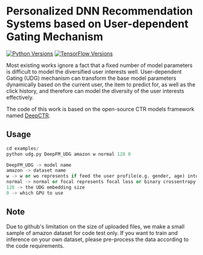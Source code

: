 # Personalized DNN Recommendation Systems based on User-dependent Gating Mechanism

[![Python Versions](https://img.shields.io/pypi/pyversions/deepctr.svg)](https://pypi.org/project/deepctr) [![TensorFlow Versions](https://img.shields.io/badge/TensorFlow-1.4+/2.0+-blue.svg)](https://pypi.org/project/deepctr)

Most existing works ignore a fact that a fixed number of model parameters is difficult to model the diversified user interests well. User-dependent Gating (UDG) mechanism can transform the base model parameters dynamically based on the current user, the item to predict for, as well as the click history, and therefore can model the diversity of the user interests effectively.

The code of this work is based on the open-source CTR models framework named [DeepCTR](https://github.com/shenweichen/DeepCTR).

## Usage

```python
cd examples/
python udg.py DeepFM_UDG amazon w normal 128 0

DeepFM_UDG -> model name
amazon -> dataset name
w -> w or wo represents if feed the user profile(e.g. gender, age) into model
normal -> normal or focal represents focal loss or binary crossentropy loss
128 -> the UDG embedding size 
0 -> which GPU to use
```

## Note

Due to github's limitation on the size of uploaded files, we make a small sample of amazon dataset for code test only. If you want to train and inference on your own dataset, please pre-process the data according to the code requirements.
